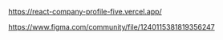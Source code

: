 https://react-company-profile-five.vercel.app/

https://www.figma.com/community/file/1240115381819356247
